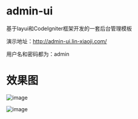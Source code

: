 # admin-ui
基于layui和CodeIgniter框架开发的一套后台管理模板


演示地址：http://admin-ui.lin-xiaoji.com/ 


用户名和密码都为：admin

# 效果图
![image](http://admin-ui.lin-xiaoji.com/1.png)

![image](http://admin-ui.lin-xiaoji.com/2.png)
